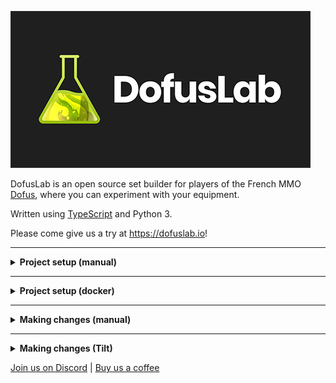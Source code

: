 ![DofusLab](dofuslab-logo.png?raw=true 'DofusLab')

DofusLab is an open source set builder for players of the French MMO [Dofus](https://www.dofus.com/), where you can experiment with your equipment.

Written using [TypeScript](https://www.typescriptlang.org/) and Python 3.

Please come give us a try at https://dofuslab.io!

---

<details><summary><b>Project setup (manual)</b></summary>
<p>

## Initial

#### Setup testing URL and env files

```bash
$ sudo echo '127.0.0.1       dev.localhost' >> /etc/hosts
$ cp client/.env.dist client/.env && cp server/.env.dist server/.env
```

## Backend

#### Start postgres and redis

```bash
$ postgres -D /usr/local/var/postgres
$ redis-server
```

#### Alternative: Start postgres and redis with [Homebrew](https://github.com/Homebrew/brew)

```bash
$ brew services start postgresql; brew services start redis
```

#### Create database

```bash
$ psql
$ CREATE DATABASE dofuslab;
$ \c dofuslab
$ CREATE EXTENSION IF NOT EXISTS "uuid-ossp";
$ exit
```

Replace `[USER]` with your postgres username.

```bash
$ sed -i '' 's/postgres:password/[USER]:password/g' server/.env
```

#### Start a virtual environment

```bash
$ python3 -m venv venv
$ source venv/bin/activate
```

#### Install dependencies

```bash
$ cd server
$ pip install -r requirements.txt
```

#### Fill database with initial content

```bash
flask db upgrade
python -m oneoff.database_setup
python -m oneoff.update_image_urls
```

#### Run the server

```bash
$ flask run
```

## Frontend

#### Install root dependencies

```bash
$ yarn
```

#### Install dependencies

```bash
$ cd client
$ yarn
```

#### Run the app

```bash
$ yarn dev
```

Open http://dev.localhost:3000/ and test away!

</p>
</details>

---

<details><summary><b>Project setup (docker)</b></summary>
<p>

## Installing software

To get started, you'll need to install [Docker Desktop](https://www.docker.com/products/docker-desktop/), and optionally (but highly recommended) [Tilt](https://docs.tilt.dev/install.html).

Note that you may need to configure your git client to check out "as-is" to avoid converting scripts to CRLF, which will result in errors like:

```bash
dofuslab@ac1658cacb7a:~/oneoff$ ./setup_db.sh
bash: ./setup_db.sh: /bin/sh^M: bad interpreter: No such file or directory
```

## Running the development environment (Tilt)

Once you have Docker Desktop and Tilt installed, you can run the Dofuslab environment by simply opening a terminal to the project directory, and running:

```bash
$ tilt up
```

This should result in some messages that look like:

```bash
$ tilt up
Tilt started on http://localhost:10350/
v0.30.7, built 2022-08-12

(space) to open the browser
(s) to stream logs (--stream=true)
(t) to open legacy terminal mode (--legacy=true)
(ctrl-c) to exit
```

At this point, you can press the spacebar to open Tilt in the browser to see service status and logs (or `s` to stream logs, etc). Dofuslab should now be building, and doing most of the steps in the manual setup section automatically.

It'll probably take a few minutes to build the containers the first time, due to how big the client and server containers are. 

If you only have Docker and aren't using Tilt:

```bash
$ docker compose up -d
```

## Populate database

Once you have the docker compose/tilt environment running, you need to get the database populated.

You can do this several ways. You can either run:

```bash
$ docker compose exec server /home/dofuslab/oneoff/setup_db.sh
```

Note that re-running this action can create duplicate items in the database, so just running it once is recommended. If you mess up your database, it's simple to reinitialize it. The simplest way is to bring your environment down (`tilt down`), and remove the postgres volume:

```bash
$ docker volume rm dofuslab_pgdata
```

Once you have your database populated, you should be able to access your development Dofuslab instance at http://localhost:3000/.

</p>
</details>

---

<details><summary><b>Making changes (manual)</b></summary>
<p>


## Update database schema

After making changes to the database schema (e.g. `server/app/database/model_*.py`) generate a new migration.

```bash
$ cd server
$ flask db migrate
```

Check the newly generated migration and make any necessary changes with your preferred text editor (vim, nano, emacs, [Visual Studio Code](https://code.visualstudio.com/docs/editor/command-line), etc)

```bash
$ vim server/app/migrations/versions/[SOME_HASH].py
```

Apply your new migration.

```bash
$ flask db upgrade
```

## Generate TypeScript types from GraphQL schema

After making any changes to GraphQL queries or mutations (`client/graphql/*`), or the GraphQL schema (`server/app/schema.py`), generate TypeScript types.

```bash
$ cd client/
$ yarn apollo-codegen
```

## i18n

To add any new user-facing strings client-side, add the key in the EN locale files first (`/client/public/static/locales/en/*`).

#### Merge the new key into the other locales

```bash
$ cd client/
$ yarn sync-i18n
```

When adding any user-facing strings in the backend, update all the `messages.po` files with the new strings.

```bash
$ cd server/
$ make update-translations
```

Check the translations and make any necessary changes with your preferred text editor, then compile the translations.

```bash
$ make compile-translations
```

## Add server-side dependencies (pip install)

Run `make freeze` to update requirements.txt (https://stackoverflow.com/questions/39577984/what-is-pkg-resources-0-0-0-in-output-of-pip-freeze-command)

## Adding new items

After all changes to the .json files inside `server/app/database/data` are made, it will be necessary to sync the database in order to include them.

```bash
$ cd server
$ python -m oneoff.sync_item
```

</p>
</details>

---

<details><summary><b>Making changes (Tilt)</b></summary>
<p>

For most things, Tilt should automatically update when files are changed. If things don't update correctly, you can `docker compose exec` scripts on the appropriate containers to update things. For instance:
```bash
$ cd server
$ flask db migrate
```
...becomes:
```bash
$ docker compose exec server flask db migrate
```

That said, these updates should (for the most part) happen automatically!

As of time of this writing, it will be necessary to sync items (and such) to the database when changes are made to those json files. I recommend having a shell opened in the server container:

```bash
$ docker compose exec -it server /bin/bash
```

...and following the sync instructions in the "manual" section. For example:

```bash
$ python -m oneoff.sync_item
```

</p>
</details>

[Join us on Discord](https://discord.gg/S4TvSfa) | [Buy us a coffee](https://www.buymeacoffee.com/dofuslab)
